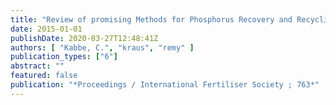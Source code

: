 ```yaml
---
title: "Review of promising Methods for Phosphorus Recovery and Recycling from Wastewater"
date: 2015-01-01
publishDate: 2020-03-27T12:48:41Z
authors: [ "Kabbe, C.", "kraus", "remy" ]
publication_types: ["6"]
abstract: ""
featured: false
publication: "*Proceedings / International Fertiliser Society ; 763*"
---
```


